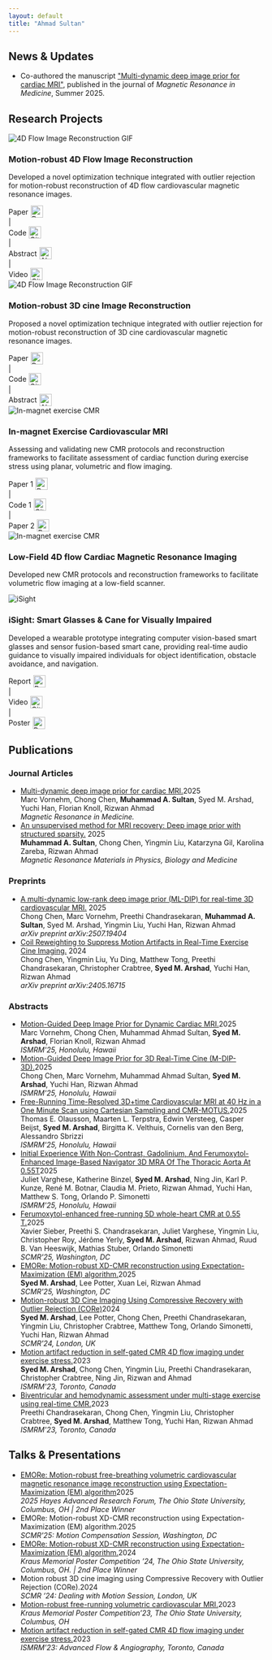 ```yaml
---
layout: default
title: "Ahmad Sultan"
---
```


<section class="news section-divider">
    <h2>News & Updates</h2>
    <ul>
<!--         <li>Started a summer internship in May 2025 at Canon Medical Research USA (CMRU) as an MR Feature Development Research Scientist.</li>      -->
        <li>Co-authored the manuscript <a href="[https://doi.org/10.1002/mrm.70000](https://doi.org/10.1002/mrm.70000)" target="_blank" class="custom-link">"Multi-dynamic deep image prior for cardiac MRI"</a>, published in the journal of <em>Magnetic Resonance in Medicine</em>, Summer 2025.</li>     
<!--         <li>Awarded 2nd Place at the 2025 Hayes Research Forum for my oral presentation on “Motion-Robust Volumetric CMR.”</li> -->
    </ul>
</section>


<section class="projects section-divider">
    <h2>Research Projects</h2>
    <div class="project-grid">
        <div class="project">
            <img src="/assets/gifs/4D_flow.gif" alt="4D Flow Image Reconstruction GIF" class="project-img">
                <h3>Motion-robust 4D Flow Image Reconstruction</h3>
            <p>
                Developed a novel optimization technique integrated with outlier rejection for motion-robust reconstruction of 4D flow cardiovascular magnetic resonance images.
            </p>
            <div class="project-links">
                <a href="https://doi.org/10.1002/mrm.30123" target="_blank" class="custom-link" style="text-decoration: none; display: flex; align-items: center; gap: 5px;">
                    Paper <img src="/assets/icons/paper-icon.png" alt="Paper Icon" style="width:24px; height:24px;">
                </a>
                <a>|</a>
                <a href="https://github.com/OSU-MR/motion-robust-CMR" target="_blank" class="custom-link" style="text-decoration: none; display: flex; align-items: center; gap: 5px;">
                    Code <img src="/assets/icons/github-icon.png" alt="GitHub Icon" style="width:24px; height:24px;">
                </a>
                <a>|</a>
                <a href="/assets/files/ISMRM24_Abstract_Arshad.pdf" target="_blank" class="custom-link" style="text-decoration: none; display: flex; align-items: center; gap: 5px;">
                    Abstract <img src="/assets/icons/abstract-icon.png" alt="Abstract Icon" style="width:24px; height:24px;">
                </a>
                <a>|</a>
                <a href="https://buckeyemailosu-my.sharepoint.com/:v:/g/personal/arshad_32_buckeyemail_osu_edu/EVqLUww-rG9OlApDsG8TuzsBVAF3F_PzSFYjzhWEJDptSQ?e=g3iRlf" target="_blank" class="custom-link" style="text-decoration: none; display: flex; align-items: center; gap: 5px;">
                    Video <img src="/assets/icons/video-icon.png" alt="GitHub Icon" style="width:24px; height:24px;">
                </a>
            </div>
        </div>
        <div class="project">
            <img src="/assets/gifs/3D_cine.gif" alt="4D Flow Image Reconstruction GIF" class="project-img">
                <h3>Motion-robust 3D cine Image Reconstruction</h3>
            <p>
                Proposed a novel optimization technique integrated with outlier rejection for motion-robust reconstruction of 3D cine cardiovascular magnetic resonance images.
            </p>
            <div class="project-links">
                <a href="https://doi.org/10.1002/mrm.30123" target="_blank" class="custom-link" style="text-decoration: none; display: flex; align-items: center; gap: 5px;">
                    Paper <img src="/assets/icons/paper-icon.png" alt="Paper Icon" style="width:24px; height:24px;">
                </a>
                <a>|</a>
                <a href="https://github.com/OSU-MR/motion-robust-CMR" target="_blank" class="custom-link" style="text-decoration: none; display: flex; align-items: center; gap: 5px;">
                    Code <img src="/assets/icons/github-icon.png" alt="GitHub Icon" style="width:24px; height:24px;">
                </a>
                <a>|</a>
                <a href="/assets/files/SCMR24_Abstract_Arshad.pdf" target="_blank" class="custom-link" style="text-decoration: none; display: flex; align-items: center; gap: 5px;">
                    Abstract <img src="/assets/icons/abstract-icon.png" alt="Abstract Icon" style="width:24px; height:24px;">
                </a>
            </div>
        </div>
        <div class="project">
            <img src="/assets/gifs/exercise.gif" alt="In-magnet exercise CMR" class="project-img">
                <h3>In-magnet Exercise Cardiovascular MRI</h3>
            <p>
                Assessing and validating new CMR protocols and reconstruction frameworks to facilitate assessment of cardiac function during exercise stress using planar, volumetric and flow imaging.
            </p>
            <div class="project-links">
                <a href="https://doi.org/10.1002/mrm.30123" target="_blank" class="custom-link" style="text-decoration: none; display: flex; align-items: center; gap: 5px;">
                    Paper 1 <img src="/assets/icons/paper-icon.png" alt="Paper Icon" style="width:24px; height:24px;">
                </a>
                <a>|</a>
                <a href="https://github.com/OSU-MR/motion-robust-CMR" target="_blank" class="custom-link" style="text-decoration: none; display: flex; align-items: center; gap: 5px;">
                    Code 1 <img src="/assets/icons/github-icon.png" alt="GitHub Icon" style="width:24px; height:24px;">
                </a>
                <a>|</a>
               <a href="https://arxiv.org/abs/2402.17877" target="_blank" class="custom-link" style="text-decoration: none; display: flex; align-items: center; gap: 5px;">
                    Paper 2 <img src="/assets/icons/paper-icon.png" alt="Paper Icon" style="width:24px; height:24px;">
                </a>
            </div>
        </div>
        <div class="project">
            <img src="/assets/gifs/lowfield.gif" alt="In-magnet exercise CMR" class="project-img">
                <h3>Low-Field 4D flow Cardiac Magnetic Resonance Imaging</h3>
            <p>
                Developed new CMR protocols and reconstruction frameworks to facilitate volumetric flow imaging at a low-field scanner.
            </p>
        </div>
        <div class="project">
            <img src="/assets/gifs/glasses.jpg" alt="iSight" class="project-img">
                <h3>iSight: Smart Glasses & Cane for Visually Impaired</h3>
            <p>
                Developed a wearable prototype integrating computer vision-based smart glasses and sensor fusion-based smart cane, providing real-time audio guidance to visually impaired individuals for object identification, obstacle avoidance, and navigation.
            </p>  
            <div class="project-links">
                <a href="/assets/files/iSight19_Report_Arshad.pdf" target="_blank" class="custom-link" style="text-decoration: none; display: flex; align-items: center; gap: 5px;">
                    Report <img src="/assets/icons/paper-icon.png" alt="Paper Icon" style="width:24px; height:24px;">
                </a>
                <a>|</a>
                <a href="https://youtu.be/wlyYk-eeM3M?si=KScoKaDOfwm34wc_" target="_blank" class="custom-link" style="text-decoration: none; display: flex; align-items: center; gap: 5px;">
                    Video <img src="/assets/icons/video-icon.png" alt="GitHub Icon" style="width:24px; height:24px;">
                </a>
                                <a>|</a>
                <a href="/assets/Posters/Project_iSight_Poster.pdf" target="_blank" class="custom-link" style="text-decoration: none; display: flex; align-items: center; gap: 5px;">
                    Poster <img src="/assets/icons/poster-icon.png" alt="Poster Icon" style="width:24px; height:24px;">
                </a>
            </div>
        </div>
    </div>
</section>



<section class="publications">
<h2>Publications</h2>
    
<h3>Journal Articles</h3>
<ul class="publication-list">
    
<li><div class="publication-title"><a href="https://doi.org/10.1002/mrm.70000" target="_blank">Multi-dynamic deep image prior for cardiac MRI.</a><span class="publication-year">2025</span></div><div class="publication-authors">Marc Vornehm, Chong Chen, <strong>Muhammad A. Sultan</strong>, Syed M. Arshad, Yuchi Han, Florian Knoll, Rizwan Ahmad</div><div class="publication-journal"><em>Magnetic Resonance in Medicine.</em></div></li>

<li><div class="publication-title"><a href="https://doi.org/10.1007/s10334-025-01257-z" target="_blank"> <!--  link  -->
    An unsupervised method for MRI recovery: Deep image prior with structured sparsity.</a> <!--  title  -->
    <span class="publication-year">2025</span></div> <!--  year  -->
    <div class="publication-authors"><strong>Muhammad A. Sultan</strong>, Chong Chen, Yingmin Liu, Katarzyna Gil, Karolina Zareba, Rizwan Ahmad</div> <!--  authors  -->
    <div class="publication-journal"><em>Magnetic Resonance Materials in Physics, Biology and Medicine</em></div></li> <!--  journal  -->
    
</ul>

<h3>Preprints</h3>
<ul class="publication-list">
    
<li><div class="publication-title"><a href="https://arxiv.org/abs/2507.19404" target="_blank">
    A multi-dynamic low-rank deep image prior (ML-DIP) for real-time 3D cardiovascular MRI.</a>
    <span class="publication-year">2025</span></div>
    <div class="publication-authors">Chong Chen, Marc Vornehm, Preethi Chandrasekaran, <strong>Muhammad A. Sultan</strong>, Syed M. Arshad, Yingmin Liu, Yuchi Han, Rizwan Ahmad</div>
    <div class="publication-journal"><em>arXiv preprint arXiv:2507.19404</em></div></li>
    
<li><div class="publication-title"><a href="https://arxiv.org/abs/2405.16715" target="_blank">
    Coil Reweighting to Suppress Motion Artifacts in Real-Time Exercise Cine Imaging.</a>
    <span class="publication-year">2024</span></div>
    <div class="publication-authors">Chong Chen, Yingmin Liu, Yu Ding, Matthew Tong, Preethi Chandrasekaran, Christopher Crabtree, <strong>Syed M. Arshad</strong>, Yuchi Han, Rizwan Ahmad</div>
    <div class="publication-journal"><em>arXiv preprint arXiv:2405.16715</em></div></li>
</ul>
    
<h3>Abstracts</h3>
<ul class="publication-list">
<li><div class="publication-title"><a href="https://submissions.mirasmart.com/ISMRM2025/Handlers/ViewTeaser.ashx?esbpgm=2906_120" target="_blank">Motion-Guided Deep Image Prior for Dynamic Cardiac MRI.</a><span class="publication-year">2025</span></div><div class="publication-authors">Marc Vornehm, Chong Chen, Muhammad Ahmad Sultan, <strong>Syed M. Arshad</strong>, Florian Knoll, Rizwan Ahmad</div><div class="publication-journal"><em>ISMRM'25, Honolulu, Hawaii</em></div></li>
<li><div class="publication-title"><a href="https://submissions.mirasmart.com/ISMRM2025/Handlers/ViewTeaser.ashx?esbpgm=9952_2770" target="_blank">Motion-Guided Deep Image Prior for 3D Real-Time Cine (M-DIP-3D).</a><span class="publication-year">2025</span></div><div class="publication-authors">Chong Chen, Marc Vornehm, Muhammad Ahmad Sultan, <strong>Syed M. Arshad</strong>, Yuchi Han, Rizwan Ahmad</div><div class="publication-journal"><em>ISMRM'25, Honolulu, Hawaii</em></div></li>
<li><div class="publication-title"><a href="https://submissions.mirasmart.com/ISMRM2025/Handlers/ViewTeaser.ashx?esbpgm=37_324" target="_blank">Free-Running Time-Resolved 3D+time Cardiovascular MRI at 40 Hz in a One Minute Scan using Cartesian Sampling and CMR-MOTUS.</a><span class="publication-year">2025</span></div><div class="publication-authors">Thomas E. Olausson, Maarten L. Terpstra, Edwin Versteeg, Casper Beijst, <strong>Syed M. Arshad</strong>, Birgitta K. Velthuis, Cornelis van den Berg, Alessandro Sbrizzi</div><div class="publication-journal"><em>ISMRM'25, Honolulu, Hawaii</em></div></li>
<li><div class="publication-title"><a href="https://submissions.mirasmart.com/ISMRM2025/Handlers/ViewTeaser.ashx?esbpgm=9812_4029" target="_blank">Initial Experience With Non-Contrast, Gadolinium, And Ferumoxytol-Enhanced Image-Based Navigator 3D MRA Of The Thoracic Aorta At 0.55T</a><span class="publication-year">2025</span></div><div class="publication-authors">Juliet Varghese, Katherine Binzel, <strong>Syed M. Arshad</strong>, Ning Jin, Karl P. Kunze, René M. Botnar, Claudia M. Prieto, Rizwan Ahmad, Yuchi Han, Matthew S. Tong, Orlando P. Simonetti</div><div class="publication-journal"><em>ISMRM'25, Honolulu, Hawaii</em></div></li>
<li><div class="publication-title"><a href="https://doi.org/10.1016/j.jocmr.2024.101341" target="_blank">Ferumoxytol-enhanced free-running 5D whole-heart CMR at 0.55 T.</a><span class="publication-year">2025</span></div><div class="publication-authors">Xavier Sieber, Preethi S. Chandrasekaran, Juliet Varghese, Yingmin Liu, Christopher Roy, Jérôme Yerly, <strong>Syed M. Arshad</strong>, Rizwan Ahmad, Ruud B. Van Heeswijk, Mathias Stuber, Orlando Simonetti</div><div class="publication-journal"><em>SCMR'25, Washington, DC</em></div></li>
<li><div class="publication-title"><a href="https://doi.org/10.1016/j.jocmr.2024.101509" target="_blank">EMORe: Motion-robust XD-CMR reconstruction using Expectation-Maximization (EM) algorithm.</a><span class="publication-year">2025</span></div><div class="publication-authors"><strong>Syed M. Arshad</strong>, Lee Potter, Xuan Lei, Rizwan Ahmad</div><div class="publication-journal"><em>SCMR'25, Washington, DC</em></div></li>
<li><div class="publication-title"><a href="https://doi.org/10.1016/j.jocmr.2024.100315" target="_blank">Motion-robust 3D Cine Imaging Using Compressive Recovery with Outlier Rejection (CORe)</a><span class="publication-year">2024</span></div><div class="publication-authors"><strong>Syed M. Arshad</strong>, Lee Potter, Chong Chen, Preethi Chandrasekaran, Yingmin Liu, Christopher Crabtree, Matthew Tong, Orlando Simonetti, Yuchi Han, Rizwan Ahmad</div><div class="publication-journal"><em>SCMR'24, London, UK</em></div></li>
<li><div class="publication-title"><a href="https://archive.ismrm.org/2023/1087.html" target="_blank">Motion artifact reduction in self-gated CMR 4D flow imaging under exercise stress.</a><span class="publication-year">2023</span></div><div class="publication-authors"><strong>Syed M. Arshad</strong>, Chong Chen, Yingmin Liu, Preethi Chandrasekaran, Christopher Crabtree, Ning Jin, Rizwan and Ahmad</div><div class="publication-journal"><em>ISMRM'23, Toronto, Canada</em></div></li>
<li><div class="publication-title"><a href="https://archive.ismrm.org/2023/1078.html" target="_blank">Biventricular and hemodynamic assessment under multi-stage exercise using real-time CMR.</a><span class="publication-year">2023</span></div><div class="publication-authors">Preethi Chandrasekaran, Chong Chen, Yingmin Liu, Christopher Crabtree, <strong>Syed M. Arshad</strong>, Matthew Tong, Yuchi Han, Rizwan Ahmad</div><div class="publication-journal"><em>ISMRM'23, Toronto, Canada</em></div></li>
</ul>
</section>
<section class="talks">
<h2>Talks & Presentations</h2>
<ul class="talk-list">
<li><div class="talk-title"><a href="https://cgs.osu.edu/programs-events/edward-f-hayes-advanced-research-forum/hayes-2025-winners" target="_blank">EMORe: Motion-robust free-breathing volumetric cardiovascular magnetic resonance image reconstruction using Expectation-Maximization (EM) algorithm</a><span class="talk-year">2025</span></div><div class="talk-details"><em>2025 Hayes Advanced Research Forum, The Ohio State University, Columbus, OH | 2nd Place Winner</em></div></li>
<li><div class="talk-title">EMORe: Motion-robust XD-CMR reconstruction using Expectation-Maximization (EM) algorithm.<span class="talk-year">2025</span></div><div class="talk-details"><em>SCMR'25: Motion Compensation Session, Washington, DC</em></div></li>
<li><div class="talk-title"><a href="/assets/files/EMORe_Poster_Arshad_2024.pdf" target="_blank">EMORe: Motion-robust XD-CMR reconstruction using Expectation-Maximization (EM) algorithm.</a><span class="talk-year">2024</span></div><div class="talk-details"><em>Kraus Memorial Poster Competition ’24, The Ohio State University, Columbus, OH. | 2nd Place Winner</em></div></li>
<li><div class="talk-title">Motion robust 3D cine imaging using Compressive Recovery with Outlier Rejection (CORe).<span class="talk-year">2024</span></div><div class="talk-details"><em>SCMR ’24: Dealing with Motion Session, London, UK</em></div></li>
<li><div class="talk-title"><a href="https://buckeyemailosu-my.sharepoint.com/:v:/g/personal/arshad_32_buckeyemail_osu_edu/EQQ-d9V8U1NBsBGK47P0xAwBaYm3k7p5Usy8OVu6gxJvPQ?e=w1fwv6" target="_blank">Motion-robust free-running volumetric cardiovascular MRI.</a><span class="talk-year">2023</span></div><div class="talk-details"><em>Kraus Memorial Poster Competition’23, The Ohio State University, Columbus, OH</em></div></li>
<li><div class="talk-title"><a href="/assets/files/CORe_ISMRM'23_Arshad.MOV" target="_blank">Motion artifact reduction in self-gated CMR 4D flow imaging under exercise stress.</a><span class="talk-year">2023</span></div><div class="talk-details"><em>ISMRM’23: Advanced Flow & Angiography, Toronto, Canada</em></div></li>
</ul>
</section>

